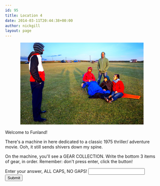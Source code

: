```yaml
---
id: 95
title: Location 4
date: 2014-03-11T20:44:38+00:00
author: nickgill
layout: page
---
```


<p align="center">
<img src="../sb16.jpg" width="80%" alt="legend" />
</p>
<p>
Welcome to Funland!
</p>
<p>
There's a machine in here dedicated to a classic 1975 thriller/ adventure movie. Ooh, it still sends shivers down my spine.
</p>
<p>On the machine, you'll see a GEAR COLLECTION. Write the bottom 3 items of gear, in order. Remember: don't press enter, click the button!
<form>
    <label for="pswd">Enter your answer, ALL CAPS, NO GAPS! </label>
    <input type="password" id="pswd">
    <input type="button" value="Submit" onclick="checkPswd();" />
</form>
<!--Function to check password the already set password is admin-->
<script type="text/javascript">
    function checkPswd() {
        var confirmPassword = "BINOCULARSOXYGENTRACKER";
        var password = document.getElementById("pswd").value;
        if (password == confirmPassword) {
             window.location="p17";
        }
        else{
            alert("Whoops! Try again!");
        }
    }
</script>

